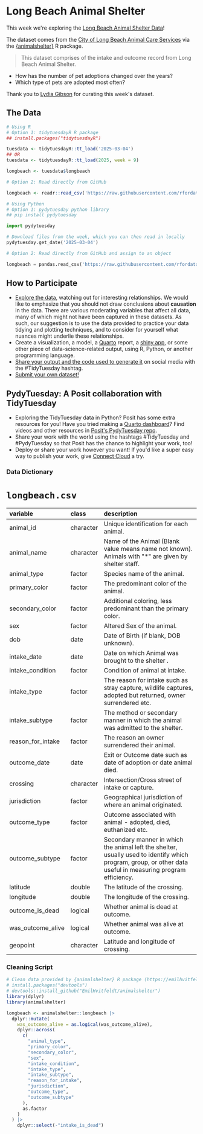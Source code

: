 # Long Beach Animal Shelter

This week we're exploring the [Long Beach Animal Shelter Data](https://data.longbeach.gov/explore/dataset/animal-shelter-intakes-and-outcomes/information/)! 

The dataset comes from the [City of Long Beach Animal Care Services](https://www.longbeach.gov/acs/) via the [{animalshelter}](https://emilhvitfeldt.github.io/animalshelter/) R package.

> This dataset comprises of the intake and outcome record from Long Beach Animal Shelter.

- How has the number of pet adoptions changed over the years?
- Which type of pets are adopted most often?



Thank you to [Lydia Gibson](https://github.com/lgibson7) for curating this week's dataset.

## The Data

```r
# Using R
# Option 1: tidytuesdayR R package 
## install.packages("tidytuesdayR")

tuesdata <- tidytuesdayR::tt_load('2025-03-04')
## OR
tuesdata <- tidytuesdayR::tt_load(2025, week = 9)

longbeach <- tuesdata$longbeach

# Option 2: Read directly from GitHub

longbeach <- readr::read_csv('https://raw.githubusercontent.com/rfordatascience/tidytuesday/main/data/2025/2025-03-04/longbeach.csv')
```

```python
# Using Python
# Option 1: pydytuesday python library
## pip install pydytuesday

import pydytuesday

# Download files from the week, which you can then read in locally
pydytuesday.get_date('2025-03-04')

# Option 2: Read directly from GitHub and assign to an object

longbeach = pandas.read_csv('https://raw.githubusercontent.com/rfordatascience/tidytuesday/main/data/2025/2025-03-04/longbeach.csv')
```

## How to Participate

- [Explore the data](https://r4ds.hadley.nz/), watching out for interesting relationships. We would like to emphasize that you should not draw conclusions about **causation** in the data. There are various moderating variables that affect all data, many of which might not have been captured in these datasets. As such, our suggestion is to use the data provided to practice your data tidying and plotting techniques, and to consider for yourself what nuances might underlie these relationships.
- Create a visualization, a model, a [Quarto](https://quarto.org/) report, a [shiny app](https://shiny.posit.co/), or some other piece of data-science-related output, using R, Python, or another programming language.
- [Share your output and the code used to generate it](../../../sharing.md) on social media with the #TidyTuesday hashtag.
- [Submit your own dataset!](../../../pr_instructions.md)  

## PydyTuesday: A Posit collaboration with TidyTuesday  

- Exploring the TidyTuesday data in Python?  Posit has some extra resources for you! Have you tried making a [Quarto dashboard](https://quarto.org/docs/dashboards/)? Find videos and other resources in [Posit's PydyTuesday repo](https://github.com/posit-dev/python-tidytuesday-challenge).
- Share your work with the world using the hashtags #TidyTuesday and #PydyTuesday so that Posit has the chance to highlight your work, too!
- Deploy or share your work however you want! If you'd like a super easy way to publish your work, give [Connect Cloud](https://connect.posit.cloud/) a try.

### Data Dictionary

# `longbeach.csv`

|variable          |class         |description                           |
|:-----------------|:-------------|:-------------------------------------|
|animal_id         |character     |Unique identification for each animal. |
|animal_name       |character     |Name of the Animal (Blank value means name not known). Animals with "*" are given by shelter staff.  |
|animal_type       |factor        |Species name of the animal. |
|primary_color     |factor        |The predominant color of the animal. |
|secondary_color   |factor        |Additional coloring, less predominant than the primary color. |
|sex               |factor        |Altered Sex of the animal. |
|dob               |date          |Date of Birth (if blank, DOB unknown). |
|intake_date       |date          |Date on which Animal was brought to the shelter . |
|intake_condition  |factor        |Condition of animal at intake. |
|intake_type       |factor        |The reason for intake such as stray capture, wildlife captures, adopted but returned, owner surrendered etc. |
|intake_subtype    |factor        |The method or secondary manner in which the animal was admitted to the shelter. |
|reason_for_intake |factor        |The reason an owner surrendered their animal. |
|outcome_date      |date          |Exit or Outcome date such as date of adoption or date animal died. |
|crossing          |character     |Intersection/Cross street of intake or capture. |
|jurisdiction      |factor        |Geographical jurisdiction of where an animal originated. |
|outcome_type      |factor        |Outcome associated with animal - adopted, died, euthanized etc. |
|outcome_subtype   |factor        |Secondary manner in which the animal left the shelter, usually used to identify which program, group, or other data useful in measuring program efficiency. |
|latitude          |double        |The latitude of the crossing. |
|longitude         |double        |The longitude of the crossing. |
|outcome_is_dead   |logical       |Whether animal is dead at outcome. |
|was_outcome_alive |logical       |Whether animal was alive at outcome. |
|geopoint          |character     |Latitude and longitude of crossing. |

### Cleaning Script

```r
# Clean data provided by {animalshelter} R package (https://emilhvitfeldt.github.io/animalshelter/). No cleaning was necessary.
# install.packages("devtools")
# devtools::install_github("EmilHvitfeldt/animalshelter")
library(dplyr)
library(animalshelter)

longbeach <- animalshelter::longbeach |>
  dplyr::mutate(
    was_outcome_alive = as.logical(was_outcome_alive),
    dplyr::across(
      c(
        "animal_type",
        "primary_color",
        "secondary_color",
        "sex",
        "intake_condition",
        "intake_type",
        "intake_subtype",
        "reason_for_intake",
        "jurisdiction",
        "outcome_type",
        "outcome_subtype"
      ),
      as.factor
    )
  ) |> 
    dplyr::select(-"intake_is_dead")
```
